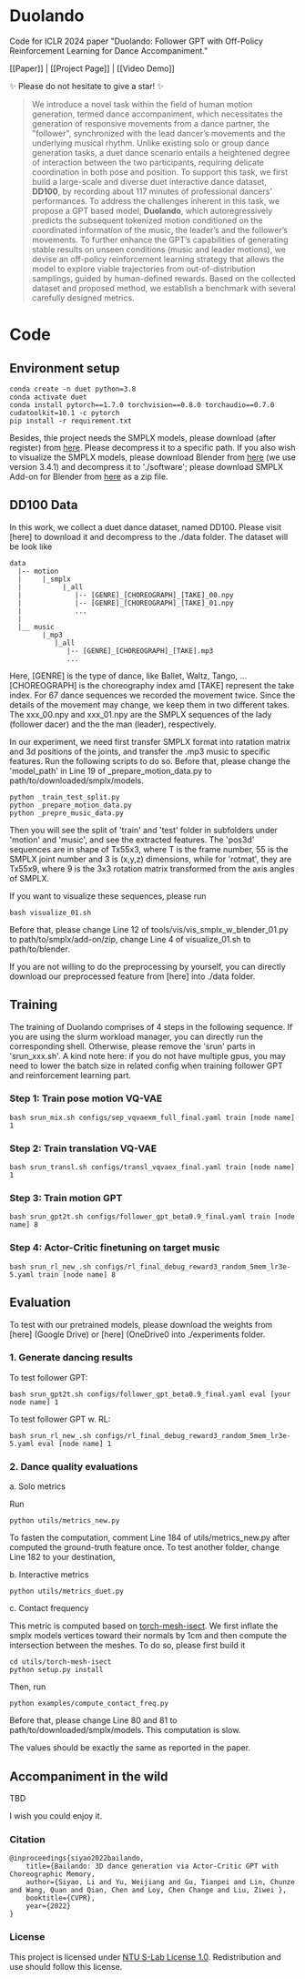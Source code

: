 # Duolando
Code for ICLR 2024 paper "Duolando: Follower GPT with Off-Policy Reinforcement Learning for Dance Accompaniment."

[[Paper]] | [[Project Page]] |  [[Video Demo]]

✨ Please do not hesitate to give a star! ✨

<!-- <p float="left">
	<img src="https://github.com/lisiyao21/Bailando/blob/main/gifs/dance_gif1.gif" width="150" /> <img src="https://github.com/lisiyao21/Bailando/blob/main/gifs/dance_gif2.gif" width="360" /> <img width="280" src="https://github.com/lisiyao21/Bailando/blob/main/gifs/dance_gif3.gif"/>
	</p> -->

> We introduce a novel task within the field of human motion generation, termed dance accompaniment, which necessitates the generation of responsive movements from a dance partner, the "follower", synchronized with the lead dancer’s movements and the underlying musical rhythm. Unlike existing solo or group dance generation tasks, a duet dance scenario entails a heightened degree of interaction between the two participants, requiring delicate coordination in both pose and position. To support this task, we first build a large-scale and diverse duet interactive dance dataset, **DD100**, by recording about 117 minutes of professional dancers’ performances. To address the challenges inherent in this task, we propose a GPT based model, **Duolando**, which autoregressively predicts the subsequent tokenized motion conditioned on the coordinated information of the music, the leader’s and the follower’s movements. To further enhance the GPT’s capabilities of generating stable results on unseen conditions (music and leader motions), we devise an off-policy reinforcement learning strategy that allows the model to explore viable trajectories from out-of-distribution samplings, guided by human-defined rewards. Based on the collected dataset and proposed method, we establish a benchmark with several carefully designed metrics.

# Code

## Environment setup
    conda create -n duet python=3.8
    conda activate duet
    conda install pytorch==1.7.0 torchvision==0.8.0 torchaudio==0.7.0 cudatoolkit=10.1 -c pytorch
    pip install -r requirement.txt


Besides, thie project needs the SMPLX models, please download (after register) from [here](https://smpl-x.is.tue.mpg.de/). Please decompress it to a specific path. If you also wish to visualize the SMPLX models, please download Blender from [here](https://www.blender.org/download/) (we use version 3.4.1) and decompress it to './software'; please download SMPLX Add-on for Blender from [here](https://github.com/Meshcapade/SMPL_blender_addon) as a zip file.


## DD100 Data 

In this work, we collect a duet dance dataset, named DD100. Please visit [here] to download it and decompress to the ./data folder. The dataset will be look like

    data
      |-- motion
      |     |_smplx
      |          |_all
      |             |-- [GENRE]_[CHOREOGRAPH]_[TAKE]_00.npy
      |             |-- [GENRE]_[CHOREOGRAPH]_[TAKE]_01.npy
      |             ... 
      |
      |__ music
            |_mp3
               |_all
                  |-- [GENRE]_[CHOREOGRAPH]_[TAKE].mp3
                  ...

Here, [GENRE] is the type of dance, like Ballet, Waltz, Tango, ... [CHOREOGRAPH] is the choreography index amd [TAKE] represent the take index. For 67 dance sequences we recorded the movement twice. Since the details of the movement may change, we keep them in two different takes. The xxx_00.npy and xxx_01.npy are the SMPLX sequences of the lady (follower dacer) and the the man (leader), respectively.

In our experiment, we need first transfer SMPLX format into ratation matrix and 3d positions of the joints, and transfer the .mp3 music to specific features. Run the following scripts to do so. Before that, please change the 'model_path' in Line 19 of _prepare_motion_data.py to path/to/downloaded/smplx/models.
    
    python _train_test_split.py
    python _prepare_motion_data.py
    python _prepre_music_data.py

Then you will see the split of 'train' and 'test' folder in subfolders under 'motion' and 'music', and see the extracted features. The 'pos3d' sequences are in shape of Tx55x3, where T is the frame number, 55 is the SMPLX joint number and 3 is (x,y,z) dimensions, while for 'rotmat', they are Tx55x9, where 9 is the 3x3 rotation matrix transformed from the axis angles of SMPLX.

If you want to visualize these sequences, please run

    bash visualize_01.sh 

Before that, please change Line 12 of tools/vis/vis_smplx_w_blender_01.py to path/to/smplx/add-on/zip, change Line 4 of visualize_01.sh to path/to/blender.

If you are not willing to do the preprocessing by yourself, you can directly download our preprocessed feature from [here] into ./data folder.

## Training

The training of Duolando comprises of 4 steps in the following sequence. If you are using the slurm workload manager, you can directly run the corresponding shell. Otherwise, please remove the 'srun' parts in 'srun_xxx.sh'. A kind note here: if you do not have multiple gpus, you may need to lower the batch size in related config when training follower GPT and reinforcement learning part.


### Step 1: Train pose motion VQ-VAE

    bash srun_mix.sh configs/sep_vqvaexm_full_final.yaml train [node name] 1

### Step 2: Train translation VQ-VAE
    bash srun_transl.sh configs/transl_vqvaex_final.yaml train [node name] 1

### Step 3: Train motion GPT

    bash srun_gpt2t.sh configs/follower_gpt_beta0.9_final.yaml train [node name] 8

### Step 4: Actor-Critic finetuning on target music 

    bash srun_rl_new_.sh configs/rl_final_debug_reward3_random_5mem_lr3e-5.yaml train [node name] 8

## Evaluation

To test with our pretrained models, please download the weights from [here] (Google Drive) or [here] (OneDrive0 into ./experiments folder.

### 1. Generate dancing results

To test follower GPT:

    bash srun_gpt2t.sh configs/follower_gpt_beta0.9_final.yaml eval [your node name] 1
   
To test follower GPT w. RL:
    
    bash srun_rl_new_.sh configs/rl_final_debug_reward3_random_5mem_lr3e-5.yaml eval [node name] 1

### 2. Dance quality evaluations

a. Solo metrics

Run 

    python utils/metrics_new.py

To fasten the computation, comment Line 184 of utils/metrics_new.py after computed the ground-truth feature once. To test another folder, change Line 182 to your destination,

b. Interactive metrics

    python utils/metrics_duet.py

c. Contact frequency

This metric is computed based on [torch-mesh-isect](https://github.com/vchoutas/torch-mesh-isect). We first inflate the smplx models vertices toward their normals by 1cm and then compute the intersection between the meshes. To do so, please first build it

    cd utils/torch-mesh-isect
    python setup.py install

Then, run 

    python examples/compute_contact_freq.py

Before that, please change Line 80 and 81 to path/to/downloaded/smplx/models. This computation is slow.

The values should be exactly the same as reported in the paper. 

## Accompaniment in the wild

TBD

I wish you could enjoy it. 

### Citation

    @inproceedings{siyao2022bailando,
	    title={Bailando: 3D dance generation via Actor-Critic GPT with Choreographic Memory,
	    author={Siyao, Li and Yu, Weijiang and Gu, Tianpei and Lin, Chunze and Wang, Quan and Qian, Chen and Loy, Chen Change and Liu, Ziwei },
	    booktitle={CVPR},
	    year={2022}
    }

### License

This project is licensed under [NTU S-Lab License 1.0](https://github.com/lisiyao21/Bailando/blob/main/LICENSE). Redistribution and use should follow this license.

